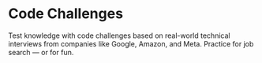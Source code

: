 # Code Challenges

Test knowledge with code challenges based on real-world technical interviews from companies like Google, Amazon, and Meta. Practice for job search — or for fun.
